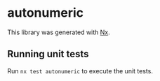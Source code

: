 # autonumeric

This library was generated with [Nx](https://nx.dev).

## Running unit tests

Run `nx test autonumeric` to execute the unit tests.
